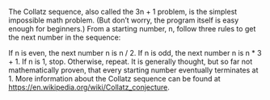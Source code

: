 The Collatz sequence, also called the 3n + 1 problem, is the simplest impossible math problem. (But don’t worry, the program itself is easy enough for beginners.) From a starting number, n, follow three rules to get the next number in the sequence:

If n is even, the next number n is n / 2.
If n is odd, the next number n is n * 3 + 1.
If n is 1, stop. Otherwise, repeat.
It is generally thought, but so far not mathematically proven, that every starting number eventually terminates at 1. More information about the Collatz sequence can be found at https://en.wikipedia.org/wiki/Collatz_conjecture.